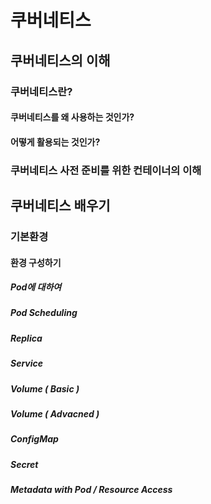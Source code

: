 # 쿠버네티스 

## 쿠버네티스의 이해 

### 쿠버네티스란? 

#### 쿠버네티스를 왜 사용하는 것인가? 
#### 어떻게 활용되는 것인가? 

### 쿠버네티스 사전 준비를 위한 컨테이너의 이해 

## 쿠버네티스 배우기 

### 기본환경 

#### 환경 구성하기 

##### Pod에 대하여 
##### Pod Scheduling 
##### Replica
##### Service 
##### Volume ( Basic )  
##### Volume ( Advacned ) 
##### ConfigMap 
##### Secret 
##### Metadata with Pod / Resource Access 

